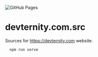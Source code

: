  ![GitHub Pages](https://github.com/devternity/devternity.com.src/actions/workflows/pages-deploy.yml/badge.svg)

# devternity.com.src

Sources for https://devternity.com website.

```
  npm run serve
```
